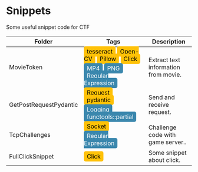 # Snippets

Some useful snippet code for CTF
<style>
.badge_module {
  background-color: #ffc107;
  color: black;
  padding: 4px 8px;
  text-align: center;
  border-radius: 5px;
}
.badge_theme {
  background-color: #3a87ad;
  color: white;
  padding: 4px 8px;
  text-align: center;
  border-radius: 5px;
}
</style>
<table>
    <thead>
        <tr>
            <th>Folder</th>
            <th>Tags</th>
            <th>Description</th>
        </tr>
    </thead>
    <tbody>
        <!-- ITEM --> 
        <tr>
            <td rowspan="2">MovieToken</td>
            <td>
                <span class="badge_module">tesseract</span>
                <span class="badge_module">Open-CV</span>
                <span class="badge_module">Pillow</span>
                <span class="badge_module">Click</span>
            </td>
            <td rowspan="2">Extract text information from movie.</td>
        </tr>
        <tr>
            <td>
                <span class="badge_theme">MP4</span>
                <span class="badge_theme">PNG</span>
                <span class="badge_theme">Regular Expression</span>
            </td>
        </tr>
        <!-- ITEM --> 
        <tr>
            <td rowspan="2">GetPostRequestPydantic</td>
            <td>
                <span class="badge_module">Request</span>
                <span class="badge_module">pydantic</span>
            </td>
            <td rowspan="2">Send and receive request.</td>
        </tr>
        <tr>
            <td>
                <span class="badge_theme">Logging</span>
                <span class="badge_theme">functools::partial</span>
            </td>
        </tr>
        <!-- ITEM --> 
        <tr>
            <td rowspan="2">TcpChallenges</td>
            <td>
                <span class="badge_module">Socket</span>
            </td>
            <td rowspan="2">Challenge code with game server..</td>
        </tr>
        <tr>
            <td>
                <span class="badge_theme">Regular Expression</span>
            </td>
        </tr>
        <!-- ITEM --> 
        <tr>
            <td>FullClickSnippet</td>
            <td>
                <span class="badge_module">Click</span>
            </td>
            <td>Some snippet about click.</td>
        </tr>
    </tbody>
</table>
